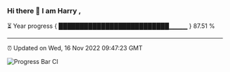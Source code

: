 ### Hi there 👋 I am Harry , 

⏳ Year progress { ██████████████████████████▁▁▁▁ } 87.51 %

---

⏰ Updated on Wed, 16 Nov 2022 09:47:23 GMT

![Progress Bar CI](https://github.com/duykhang68/duykhang68/workflows/Progress%20Bar%20CI/badge.svg)
